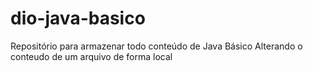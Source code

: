 # dio-java-basico
Repositório para armazenar todo conteúdo de Java Básico
Alterando o conteudo de um arquivo de forma local
